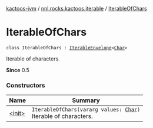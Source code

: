 [kactoos-jvm](../../index.md) / [nnl.rocks.kactoos.iterable](../index.md) / [IterableOfChars](./index.md)

# IterableOfChars

`class IterableOfChars : `[`IterableEnvelope`](../-iterable-envelope/index.md)`<`[`Char`](https://kotlinlang.org/api/latest/jvm/stdlib/kotlin/-char/index.html)`>`

Iterable of characters.

**Since**
0.5

### Constructors

| Name | Summary |
|---|---|
| [&lt;init&gt;](-init-.md) | `IterableOfChars(vararg values: `[`Char`](https://kotlinlang.org/api/latest/jvm/stdlib/kotlin/-char/index.html)`)`<br>Iterable of characters. |
